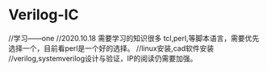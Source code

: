 # Verilog-IC
//学习——one
//2020.10.18 需要学习的知识很多 tcl,perl,等脚本语言，需要优先选择一个，目前看perl是一个好的选择。
//linux安装,cad软件安装
//verilog,systemverilog设计与验证，IP的阅读仍需要加强。
